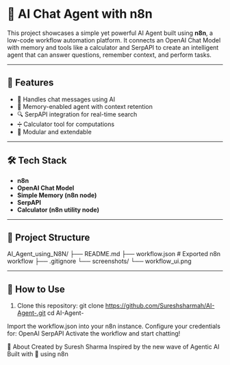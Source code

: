# 🤖 AI Chat Agent with n8n

This project showcases a simple yet powerful AI Agent built using **n8n**, a low-code workflow automation platform. It connects an OpenAI Chat Model with memory and tools like a calculator and SerpAPI to create an intelligent agent that can answer questions, remember context, and perform tasks.

---

## 🚀 Features

- 💬 Handles chat messages using AI
- 🧠 Memory-enabled agent with context retention
- 🔍 SerpAPI integration for real-time search
- ➗ Calculator tool for computations
- 🔧 Modular and extendable


---

## 🛠 Tech Stack

- **n8n**
- **OpenAI Chat Model**
- **Simple Memory (n8n node)**
- **SerpAPI**
- **Calculator (n8n utility node)**

---

## 📂 Project Structure

AI_Agent_using_N8N/
├── README.md
├── workflow.json # Exported n8n workflow
├── .gitignore
└── screenshots/
└── workflow_ui.png

---

## 🔁 How to Use

1. Clone this repository:
   git clone https://github.com/Sureshsharmah/AI-Agent-.git
   cd AI-Agent-


Import the workflow.json into your n8n instance.
Configure your credentials for:
OpenAI
SerpAPI
Activate the workflow and start chatting!

🧠 About
Created by Suresh Sharma
Inspired by the new wave of Agentic AI
Built with 💖 using n8n
